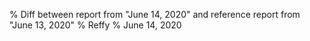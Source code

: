% Diff between report from "June 14, 2020" and reference report from "June 13, 2020"
% Reffy
% June 14, 2020

